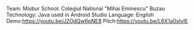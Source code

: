 Team: Misbur
School: Colegiul National "Mihai Eminescu" Buzau
Technology: Java used in Android Studio
Language: English
Demo:https://youtu.be/J2OdQw6pNE8
Pitch:https://youtu.be/L6X1a0xIvIE
